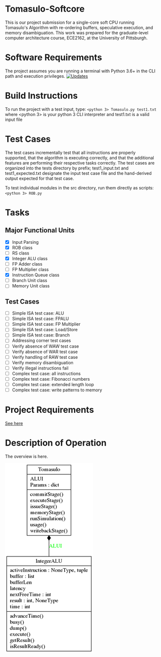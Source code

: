 # Tomasulo-Softcore
This is our project submission for a single-core soft CPU running Tomasulo's Algorithm with re-ordering buffers, speculative execution, and memory disambiguation.  This work was prepared for the graduate-level computer architecture course, ECE2162, at the University of Pittsburgh.

# Software Requirements
The project assumes you are running a terminal with Python 3.6+ in the CLI path and execution privileges.
[![Updates](https://pyup.io/repos/github/SLongofono/Tomasulo-Softcore/shield.svg)](https://pyup.io/repos/github/SLongofono/Tomasulo-Softcore/)

# Build Instructions
To run the project with a test input, type:
`<python 3> Tomasulo.py test1.txt`
where <python 3> is your python 3 CLI interpreter and test1.txt is a valid input file

# Test Cases
The test cases incrementally test that all instructions are properly supported, that the algorithm is executing correctly, and that the additional features are performing their respective tasks correctly.  The test cases are organized into the tests directory by prefix; test1_input.txt and test1_expected.txt designate the input test case file and the hand-derived output expected for that test case.

To test individual modules in the src directory, run them directly as scripts:
`<python 3> ROB.py`

# Tasks
## Major Functional Units 
- [x] Input Parsing
- [x] ROB class
- [ ] RS class
- [x] Integer ALU class
- [ ] FP Adder class
- [ ] FP Multiplier class
- [x] Instruction Queue class
- [ ] Branch Unit class
- [ ] Memory Unit class

## Test Cases
- [ ] Simple ISA test case: ALU
- [ ] Simple ISA test case: FPALU
- [ ] Simple ISA test case: FP Multiplier
- [ ] Simple ISA test case: Load/Store
- [ ] Simple ISA test case: Branch
- [ ] Addressing corner test cases
- [ ] Verify absence of WAW test case
- [ ] Verify absence of WAR test case
- [ ] Verify handling of RAW test case
- [ ] Verify memory disambiguation
- [ ] Verify illegal instructions fail
- [ ] Complex test case: all instructions
- [ ] Complex test case: Fibonacci numbers
- [ ] Complex test case: extended length loop
- [ ] Complex test case: write patterns to memory

# Project Requirements
[See here](rubric.md)

# Description of Operation
The overview is here.

![The class hierarchy UML of the Tomasulo-Softcore](UML/Hierarchy.png)

